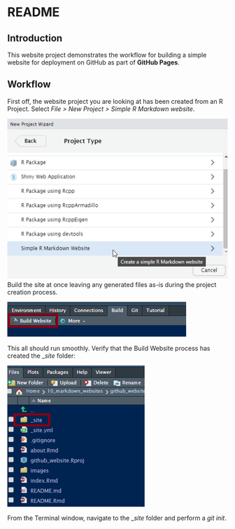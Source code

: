 README
================

## Introduction

This website project demonstrates the workflow for building a simple
website for deployment on GitHub as part of **GitHub Pages**.

## Workflow

First off, the website project you are looking at has been created from
an R Project. Select *File &gt; New Project &gt; Simple R Markdown
website*.

![R Markdown website](images/rmarkdown_website.png) Build the site at
once leaving any generated files as-is during the project creation
process.

![Build Website](images/build_website.png)

This all should run smoothly. Verify that the Build Website process has
created the \_*site* folder:

![\_site folder](images/site_directory.png)

From the Terminal window, navigate to the \_*site* folder and perform a
*git init*.
